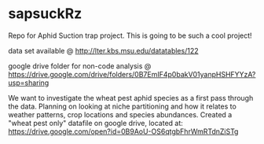 # sapsuckRz
Repo for Aphid Suction trap project.
This is going to be such a cool project!

data set available @ http://lter.kbs.msu.edu/datatables/122

google drive folder for non-code analysis @ https://drive.google.com/drive/folders/0B7EmIF4p0bakV01yanpHSHFYYzA?usp=sharing

We want to investigate the wheat pest aphid species as a first pass through the data. Planning on looking at niche partitioning and how it relates to weather patterns, crop locations and species abundances. Created a "wheat pest only" datafile on google drive, located at: https://drive.google.com/open?id=0B9AoU-OS6qtgbFhrWmRTdnZiSTg
